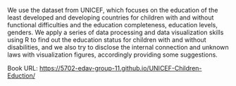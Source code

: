 We use the dataset from UNICEF, which focuses on the education of the least developed and developing countries for children with and without functional difficulties and the education completeness, education levels, genders. We apply a series of data processing and data visualization skills using R to find out the education status for children with and without disabilities, and we also try to disclose the internal connection and unknown laws with visualization figures, accordingly providing some suggestions.
 
Book URL: https://5702-edav-group-11.github.io/UNICEF-Children-Eduction/
